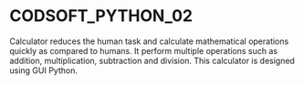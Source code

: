 # CODSOFT_PYTHON_02
Calculator reduces the human task and calculate mathematical operations quickly as compared to humans.
It perform multiple operations such as addition, multiplication, subtraction and division. This calculator is designed using GUI Python.
